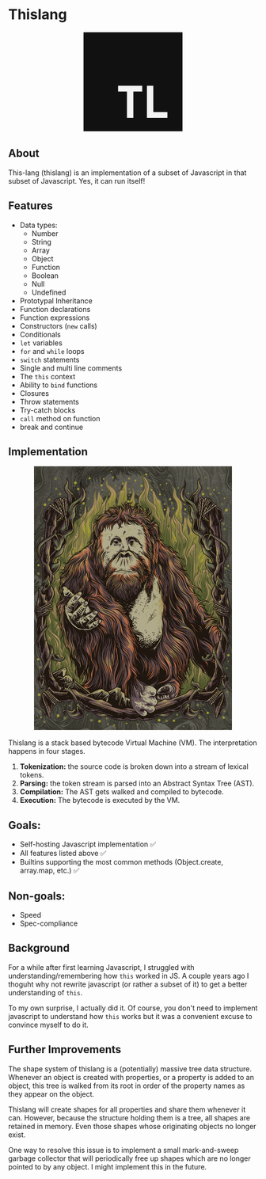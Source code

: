 # Thislang

<p align="center">
  <img src="https://raw.githubusercontent.com/BlueBlazin/thislang/master/thislang-logo.png" width="200" height="200" alt="thislang logo"/>
</p>

## About

This-lang (thislang) is an implementation of a subset of Javascript in that subset of Javascript. Yes, it can run itself!

## Features

- Data types:
  - Number
  - String
  - Array
  - Object
  - Function
  - Boolean
  - Null
  - Undefined
- Prototypal Inheritance
- Function declarations
- Function expressions
- Constructors (`new` calls)
- Conditionals
- `let` variables
- `for` and `while` loops
- `switch` statements
- Single and multi line comments
- The `this` context
- Ability to `bind` functions
- Closures
- Throw statements
- Try-catch blocks
- `call` method on function
- break and continue

## Implementation

<p align="center">
  <img src="https://raw.githubusercontent.com/BlueBlazin/thislang/master/mascot.png" width="400" height="533" alt="orangutan mascot"/>
</p>

Thislang is a stack based bytecode Virtual Machine (VM). The interpretation happens in four stages.

1. **Tokenization:** the source code is broken down into a stream of lexical tokens.
2. **Parsing:** the token stream is parsed into an Abstract Syntax Tree (AST).
3. **Compilation:** The AST gets walked and compiled to bytecode.
4. **Execution:** The bytecode is executed by the VM.

## Goals:

- Self-hosting Javascript implementation ✅
- All features listed above ✅
- Builtins supporting the most common methods (Object.create, array.map, etc.) ✅

## Non-goals:

- Speed
- Spec-compliance

## Background

For a while after first learning Javascript, I struggled with understanding/remembering how `this` worked in JS. A couple years ago I thoguht why not rewrite javascript (or rather a subset of it) to get a better understanding of `this`.

To my own surprise, I actually did it. Of course, you don't need to implement javascript to understand how `this` works but it was a convenient excuse to convince myself to do it.

## Further Improvements

The shape system of thislang is a (potentially) massive tree data structure. Whenever an object is created with properties, or a property is added to an object, this tree is walked from its root in order of the property names as they appear on the object.

Thislang will create shapes for all properties and share them whenever it can. However, because the structure holding them is a tree, all shapes are retained in memory. Even those shapes whose originating objects no longer exist.

One way to resolve this issue is to implement a small mark-and-sweep garbage collector that will periodically free up shapes which are no longer pointed to by any object. I might implement this in the future.

